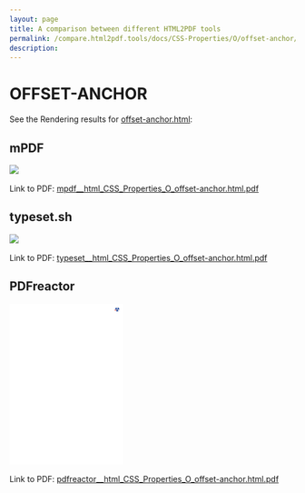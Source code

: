 ```yaml
---
layout: page
title: A comparison between different HTML2PDF tools
permalink: /compare.html2pdf.tools/docs/CSS-Properties/O/offset-anchor/
description: 
---
```


# OFFSET-ANCHOR

See the Rendering results for [offset-anchor.html](/html/CSS%20Properties/O/offset-anchor.html):

## mPDF
![](mpdf__html_CSS_Properties_O_offset-anchor.html.png) 

Link to PDF: [mpdf__html_CSS_Properties_O_offset-anchor.html.pdf](mpdf__html_CSS_Properties_O_offset-anchor.html.pdf)

## typeset.sh
![](typeset__html_CSS_Properties_O_offset-anchor.html.png) 

Link to PDF: [typeset__html_CSS_Properties_O_offset-anchor.html.pdf](typeset__html_CSS_Properties_O_offset-anchor.html.pdf)

## PDFreactor
![](pdfreactor__html_CSS_Properties_O_offset-anchor.html.png) 

Link to PDF: [pdfreactor__html_CSS_Properties_O_offset-anchor.html.pdf](pdfreactor__html_CSS_Properties_O_offset-anchor.html.pdf)
